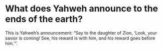 # What does Yahweh announce to the ends of the earth?

This is Yahweh’s announcement: “Say to the daughter of Zion, ‘Look, your savior is coming! See, his reward is with him, and his reward goes before him.’”.
